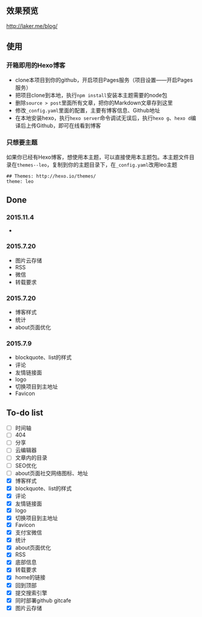 ## 效果预览
http://laker.me/blog/

## 使用
### 开箱即用的Hexo博客

- clone本项目到你的github，开启项目Pages服务（项目设置——开启Pages服务）
- 把项目clone到本地，执行`npm install`安装本主题需要的node包
- 删除`source > post`里面所有文章，把你的Markdown文章存到这里
- 修改`_config.yaml`里面的配置，主要有博客信息、Github地址
- 在本地安装hexo，执行`hexo server`命令调试无误后，执行`hexo g`、`hexo d`编译后上传Github，即可在线看到博客

### 只想要主题
如果你已经有Hexo博客，想使用本主题，可以直接使用本主题包。本主题文件目录在`themes--leo`，复制到你的主题目录下，在`_config.yaml`改用leo主题

    ## Themes: http://hexo.io/themes/
    theme: leo

## Done
### 2015.11.4

*  

### 2015.7.20

* 图片云存储
* RSS
* 微信
* 转载要求

### 2015.7.20

* 博客样式
* 统计
* about页面优化

### 2015.7.9

* blockquote、list的样式
* 评论
* 友情链接面
* logo
* 切换项目到主地址
* Favicon

## To-do list

- [ ] 时间轴
- [ ] 404
- [ ] 分享
- [ ] 云编辑器
- [ ] 文章内的目录
- [ ] SEO优化
- [ ] about页面社交网络图标、地址
- [x] 博客样式
- [x] blockquote、list的样式
- [x] 评论
- [x] 友情链接面
- [x] logo
- [x] 切换项目到主地址
- [x] Favicon
- [x] 支付宝微信
- [x] 统计
- [x] about页面优化
- [x] RSS
- [x] 底部信息
- [x] 转载要求
- [x] home的链接
- [x] 回到顶部
- [x] 提交搜索引擎
- [x] 同时部署github gitcafe
- [x] 图片云存储